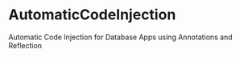 # AutomaticCodeInjection
Automatic Code Injection for Database Apps using Annotations and Reflection
